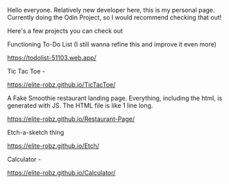 Hello everyone. Relatively new developer here, this is my personal page. Currently doing the Odin Project, so I would recommend checking that out!


Here's a few projects you can check out

Functioning To-Do List (I still wanna refine this and improve it even more)

https://todolist-51103.web.app/

Tic Tac Toe -

https://elite-robz.github.io/TicTacToe/

A Fake Smoothie restaurant landing page. Everything, including the html, is generated with JS. The HTML file is like 1 line long.

https://elite-robz.github.io/Restaurant-Page/

Etch-a-sketch thing

https://elite-robz.github.io/Etch/


Calculator -

https://elite-robz.github.io/Calculator/
